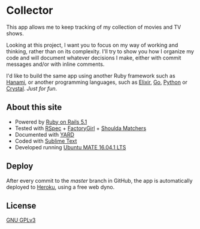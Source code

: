 # Collector

This app allows me to keep tracking of my collection of movies and TV shows.

Looking at this project, I want you to focus on my way of working and thinking, rather than on its complexity. I'll try to show you how I organize my code and will document whatever decisions I make, either with commit messages and/or with inline comments.

I'd like to build the same app using another Ruby framework such as [Hanami](http://hanamirb.org/), or another programming languages, such as [Elixir](http://elixir-lang.org/), [Go](https://golang.org/), [Python](https://www.python.org/) or [Crystal](https://crystal-lang.org/). *Just for fun*.

## About this site

* Powered by [Ruby on Rails 5.1](http://rubyonrails.org/)
* Tested with [RSpec](http://rspec.info/) + [FactoryGirl](https://github.com/thoughtbot/factory_girl_rails) + [Shoulda Matchers](http://matchers.shoulda.io/)
* Documented with [YARD](http://yardoc.org/)
* Coded with [Sublime Text](https://www.sublimetext.com/)
* Developed running [Ubuntu MATE 16.04.1 LTS](https://ubuntu-mate.org/)

## Deploy

After every commit to the *master* branch in GitHub, the app is automatically deployed to [Heroku](https://www.heroku.com/), using a free web dyno.

## License

[GNU GPLv3](http://choosealicense.com/licenses/gpl-3.0/)
